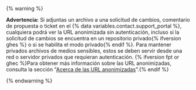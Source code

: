 {% warning %}

**Advertencia:** Si adjuntas un archivo a una solicitud de cambios, comentario de propuesta o ticket en el {% data variables.contact.support_portal %}, cualquiera podrá ver la URL anonimizada sin autenticación, incluso si la solicitud de cambios se encuentra en un repositorio privado{% ifversion ghes %} o si se habilita el modo privado{% endif %}. Para mantener privados archivos de medios sensibles, estos se deben servir desde una red o servidor privados que requieran autenticación. {% ifversion fpt or ghec %}Para obtener más información sobre las URL anonimizadas, consulta la sección "[Acerca de las URL anonimizadas](/github/authenticating-to-github/about-anonymized-urls)".{% endif %}

{% endwarning %}
